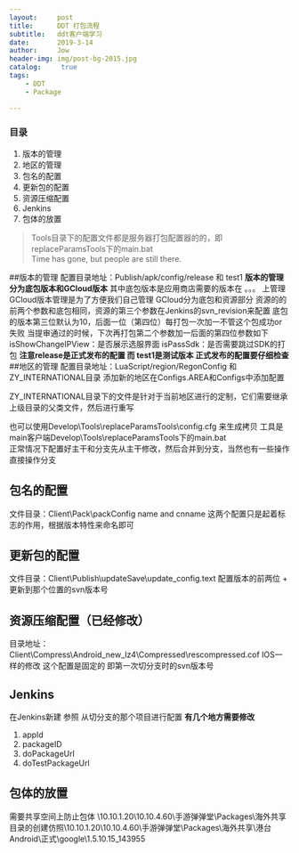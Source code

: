 ```yaml
---
layout:     post
title:      DDT 打包流程
subtitle:   ddt客户端学习
date:       2019-3-14
author:     Jow
header-img: img/post-bg-2015.jpg
catalog: 	 true 
tags:
    - DDT
    - Package

---
```


### 目录
1. 版本的管理
2. 地区的管理
3. 包名的配置
4. 更新包的配置
5. 资源压缩配置
6. Jenkins
7. 包体的放置

> Tools目录下的配置文件都是服务器打包配置器的的，即replaceParamsTools下的main.bat        
> Time has gone, but people are still there.

##版本的管理
配置目录地址：Publish/apk/config/release  和 test1
**版本的管理分为底包版本和GCloud版本**
其中底包版本是应用商店需要的版本在 。。。 上管理
GCloud版本管理是为了方便我们自己管理
GCloud分为底包和资源部分
资源的的前两个参数和底包相同，资源的第三个参数在Jenkins的svn_revision来配置
底包的版本第三位默认为10，后面一位（第四位）每打包一次加一不管这个包成功or失败
当提审通过的时候，下次再打包第二个参数加一后面的第四位参数如下
isShowChangeIPView：是否展示选服界面
isPassSdk：是否需要跳过SDK的打包
**注意release是正式发布的配置 而 test1是测试版本 正式发布的配置要仔细检查**
##地区的管理
配置目录地址：LuaScript/region/RegonConfig 和 ZY_INTERNATIONAL目录
添加新的地区在Configs.AREA和Configs中添加配置

ZY_INTERNATIONAL目录下的文件是针对于当前地区进行的定制，它们需要继承上级目录的父类文件，然后进行重写

也可以使用Develop\Tools\replaceParamsTools\config.cfg 来生成拷贝
工具是main客户端Develop\Tools\replaceParamsTools下的main.bat  
正常情况下配置好主干和分支先从主干修改，然后合并到分支，当然也有一些操作直接操作分支

## 包名的配置
文件目录：Client\Pack\packConfig
name and cnname 这两个配置只是起着标志的作用，根据版本特性来命名即可

## 更新包的配置
文件目录：Client\Publish\updateSave\update_config.text
配置版本的前两位 + 更新到那个位置的svn版本号
##  资源压缩配置（已经修改）
目录地址：Client\Compress\Android_new_lz4\Compressed\rescompressed.cof
IOS一样的修改
这个配置是固定的 即第一次切分支时的svn版本号
## Jenkins
在Jenkins新建 参照 从切分支的那个项目进行配置
**有几个地方需要修改**
1. appId
2. packageID
3. doPackageUrl
4. doTestPackageUrl

## 包体的放置
需要共享空间上防止包体 \\10.10.1.20\10.10.4.60\手游弹弹堂\Packages\海外共享\
目录的创建仿照\\10.10.1.20\10.10.4.60\手游弹弹堂\Packages\海外共享\港台Android\正式\google\1.5.10.15_143955



